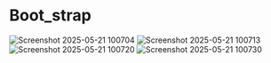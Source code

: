 # Boot_strap

![Screenshot 2025-05-21 100704](https://github.com/user-attachments/assets/8e0b4085-5a3e-4d52-ba68-0b8b8e8af276)
![Screenshot 2025-05-21 100713](https://github.com/user-attachments/assets/5151ddc4-2b12-4d40-a32b-7d5d0507b2bf)
![Screenshot 2025-05-21 100720](https://github.com/user-attachments/assets/a6ec3e95-094e-4826-9716-e65a9606aa2c)
![Screenshot 2025-05-21 100730](https://github.com/user-attachments/assets/61773295-5016-4d64-8848-fd5a25d20851)
